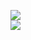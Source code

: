 [![](https://img.shields.io/badge/Made%20With-Github%20Spray-lightgrey.svg?style=for-the-badge&logo=github)](https://github.com/Annihil/github-spray#27710)  
[![](https://i.imgur.com/2DrTn0Z.gif)](https://github.com/Annihil/github-spray)